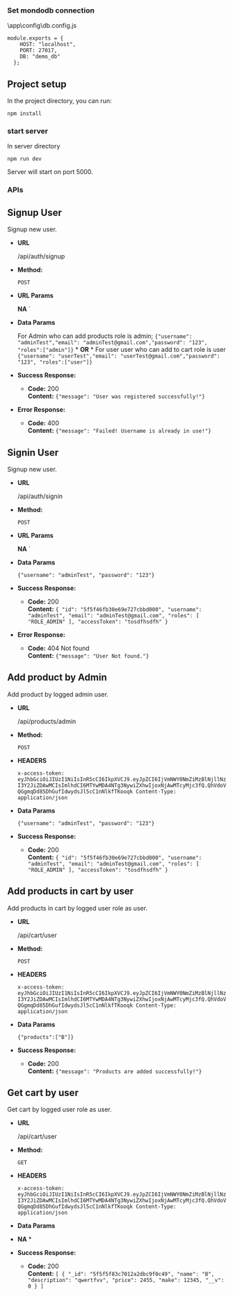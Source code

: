 ### Set mondodb connection

\app\config\db.config.js
```
module.exports = {
    HOST: "localhost",
    PORT: 27017,
    DB: "demo_db"
  };
```

## Project setup

In the project directory, you can run:

```
npm install
```


### start server 
In server directory

```
npm run dev
```
Server will start on port 5000.

### APIs
**Signup User**
----
  Signup new user.

* **URL**

  /api/auth/signup

* **Method:**

  `POST`
  
*  **URL Params**

   **NA**
 `

* **Data Params**

	For Admin who can add products role is admin;
  `{"username": "adminTest","email": "adminTest@gmail.com","password": "123", "roles":["admin"]}`
		* **OR** *
	For user user who can add to cart role is user
  `{"username": "userTest","email": "userTest@gmail.com","password": "123", "roles":["user"]}`
  

* **Success Response:**

  * **Code:** 200 <br />
    **Content:** `{"message": "User was registered successfully!"}`
 
* **Error Response:**

  * **Code:** 400 <br />
    **Content:** `{"message": "Failed! Username is already in use!"}`

**Signin User**
----
  Signup new user.

* **URL**

  /api/auth/signin

* **Method:**

  `POST`
  
*  **URL Params**

   **NA**
 `

* **Data Params**

  `{"username": "adminTest", "password": "123"}`  

* **Success Response:**

  * **Code:** 200 <br />
    **Content:** `{
    "id": "5f5f46fb30e69e727cbbd000",
    "username": "adminTest",
    "email": "adminTest@gmail.com",
    "roles": [
        "ROLE_ADMIN"
    ],
    "accessToken": "tosdfhsdfh"
}`
 
* **Error Response:**

  * **Code:** 404 Not found <br />
    **Content:** `{"message": "User Not found."}`

**Add product by Admin**
----
  Add product by logged admin user.

* **URL**

  /api/products/admin

* **Method:**

  `POST`
  
*  **HEADERS**

   `x-access-token: eyJhbGciOiJIUzI1NiIsInR5cCI6IkpXVCJ9.eyJpZCI6IjVmNWY0NmZiMzBlNjllNzI3Y2JiZDAwMCIsImlhdCI6MTYwMDA4NTg3NywiZXhwIjoxNjAwMTcyMjc3fQ.QhVdoVQGgmqDd85DhGufIdwydsJl5cC1nNlkfTKooqk Content-Type: application/json`

* **Data Params**

  `{"username": "adminTest", "password": "123"}`  

* **Success Response:**

  * **Code:** 200 <br />
    **Content:** `{
    "id": "5f5f46fb30e69e727cbbd000",
    "username": "adminTest",
    "email": "adminTest@gmail.com",
    "roles": [
        "ROLE_ADMIN"
    ],
    "accessToken": "tosdfhsdfh"
}`

**Add products in cart by user**
----
  Add products in cart by logged user role as user.

* **URL**

  /api/cart/user

* **Method:**

  `POST`
  
*  **HEADERS**

   `x-access-token: eyJhbGciOiJIUzI1NiIsInR5cCI6IkpXVCJ9.eyJpZCI6IjVmNWY0NmZiMzBlNjllNzI3Y2JiZDAwMCIsImlhdCI6MTYwMDA4NTg3NywiZXhwIjoxNjAwMTcyMjc3fQ.QhVdoVQGgmqDd85DhGufIdwydsJl5cC1nNlkfTKooqk Content-Type: application/json`

* **Data Params**

  `{"products":["B"]}`  

* **Success Response:**

  * **Code:** 200 <br />
    **Content:** `{"message": "Products are added successfully!"}`
 
**Get cart by user**
----
  Get cart by logged user role as user.

* **URL**

  /api/cart/user

* **Method:**

  `GET`
  
*  **HEADERS**

   `x-access-token: eyJhbGciOiJIUzI1NiIsInR5cCI6IkpXVCJ9.eyJpZCI6IjVmNWY0NmZiMzBlNjllNzI3Y2JiZDAwMCIsImlhdCI6MTYwMDA4NTg3NywiZXhwIjoxNjAwMTcyMjc3fQ.QhVdoVQGgmqDd85DhGufIdwydsJl5cC1nNlkfTKooqk Content-Type: application/json`

* **Data Params**

 * **NA** *  

* **Success Response:**

  * **Code:** 200 <br />
    **Content:** `[
    {
        "_id": "5f5f5f83c7012a2dbc9f0c49",
        "name": "B",
        "description": "qwertfvv",
        "price": 2455,
        "make": 12345,
        "__v": 0
    }
]`
 


